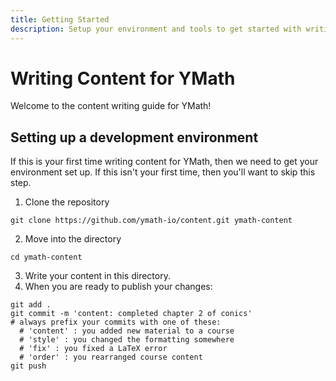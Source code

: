 ```yaml
---
title: Getting Started
description: Setup your environment and tools to get started with writing content for YMath!
---
```


# Writing Content for YMath

Welcome to the content writing guide for YMath! 

## Setting up a development environment

If this is your first time writing content for YMath, then we need to get your environment set up.
If this isn't your first time, then you'll want to skip this step.

1. Clone the repository
```shell
git clone https://github.com/ymath-io/content.git ymath-content
```
2. Move into the directory
```shell
cd ymath-content
```
3. Write your content in this directory.
4. When you are ready to publish your changes:
```shell
git add .
git commit -m 'content: completed chapter 2 of conics'
# always prefix your commits with one of these:
  # 'content' : you added new material to a course
  # 'style' : you changed the formatting somewhere
  # 'fix' : you fixed a LaTeX error
  # 'order' : you rearranged course content
git push
```




